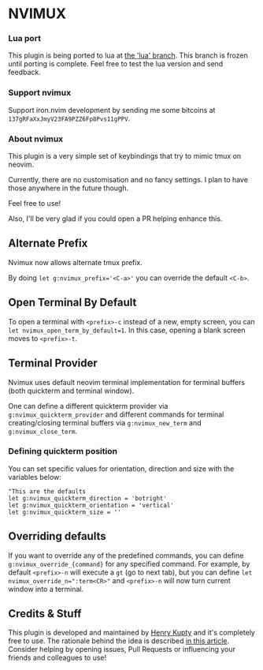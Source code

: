 NVIMUX
======

### Lua port

This plugin is being ported to lua at [the 'lua' branch](https://github.com/hkupty/nvimux/tree/lua). This branch is frozen until porting is complete.
Feel free to test the lua version and send feedback.

### Support nvimux
Support iron.nvim development by sending me some bitcoins at `137gRFaXxJmyV23FA9PZZ6Fp8Pvs11gPPV`.


### About nvimux

This plugin is a very simple set of keybindings that try to mimic tmux on neovim.

Currently, there are no customisation and no fancy settings. I plan to have those anywhere in the future though.

Feel free to use!

Also, I'll be very glad if you could open a PR helping enhance this.

Alternate Prefix
----------------

Nvimux now allows alternate tmux prefix.

By doing `let g:nvimux_prefix='<C-a>'` you can override the default `<C-b>`.

Open Terminal By Default
------------------------

To open a terminal with `<prefix>-c` instead of a new, empty screen, you can `let nvimux_open_term_by_default=1`.
In this case, opening a blank screen moves to `<prefix>-t`.

Terminal Provider
-----------------

Nvimux uses default neovim terminal implementation for terminal buffers (both quickterm and terminal window).

One can define a different quickterm provider via `g:nvimux_quickterm_provider` and different commands for
terminal creating/closing terminal buffers via `g:nvimux_new_term` and `g:nvimux_close_term`.

### Defining quickterm position

You can set specific values for orientation, direction and size with the variables below:

```vim
"This are the defaults
let g:nvimux_quickterm_direction = 'botright'
let g:nvimux_quickterm_orientation = 'vertical'
let g:nvimux_quickterm_size = ''
```

Overriding defaults
-------------------

If you want to override any of the predefined commands, you can define `g:nvimux_override_{command}` for any specified command.
For example, by default `<prefix>-n` will execute a `gt` (go to next tab), but you can define `let nvimux_override_n=":term<CR>"` and
`<prefix>-n` will now turn current window into a terminal.


Credits & Stuff
---------------

This plugin is developed and maintained by [Henry Kupty](http://github.com/hkupty) and it's completely free to use.
The rationale behind the idea is described [in this article](http://hkupty.github.io/2016/Ditching-TMUX/).
Consider helping by opening issues, Pull Requests or influencing your friends and colleagues to use!
